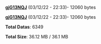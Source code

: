[**gjG13NQJ**](/data/gjG13NQJ.txt) (03/12/22 - 22:33)- 12060 bytes

[**gjG13NQJ**](/data/gjG13NQJ.txt) (03/12/22 - 22:33)- 12060 bytes

**Total Datas**: 6349

**Total Size**: 36.12 MB / 36.1 MB